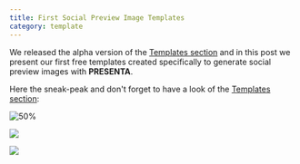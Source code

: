 ```yaml
---
title: First Social Preview Image Templates
category: template
---
```


We released the alpha version of the [Templates section](/templates/) and in this post we present our first free templates created specifically to generate social preview images with **PRESENTA**.

Here the sneak-peak and don't forget to have a look of the [Templates section](/templates/):

![50%](https://cloud.preso.cc/v1/url/zGywhb2oJn:IwCSwQ1wB)

![](https://cloud.preso.cc/v1/url/zGywhb2oJn:ptiiM09z9)

![](https://cloud.preso.cc/v1/url/zGywhb2oJn:PXhbKcWtT)